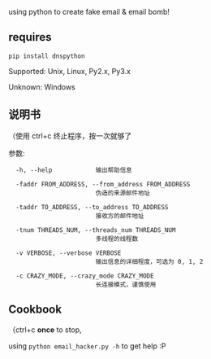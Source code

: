 using python to create fake email & email bomb!

## requires
`pip install dnspython`

Supported: Unix, Linux, Py2.x, Py3.x

Unknown: Windows


## 说明书
（使用 ctrl+c 终止程序，按一次就够了

参数:
```
  -h, --help            输出帮助信息

  -faddr FROM_ADDRESS, --from_address FROM_ADDRESS
                        伪造的来源邮件地址

  -taddr TO_ADDRESS, --to_address TO_ADDRESS
                        接收方的邮件地址

  -tnum THREADS_NUM, --threads_num THREADS_NUM
                        多线程的线程数

  -v VERBOSE, --verbose VERBOSE
                        输出信息的详细程度，可选为 0, 1, 2

  -c CRAZY_MODE, --crazy_mode CRAZY_MODE
                        长连接模式，谨慎使用
```

## Cookbook
（ctrl+c **once** to stop,

using `python email_hacker.py -h` to get help
:P
